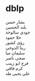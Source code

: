 # dblp
بشار حسن
<br>
بلند الحسين
<br>
جودي سالوخة
<br>
حلا حمود
<br>
رؤى كشور
<br>
ريتا الدوجي
<br>
سليمان ميا
<br>
ضحى ناصر
<br>
فرح ابو زينب
<br>
كرم فاقي
<br>
علي يحيى طه




